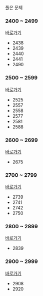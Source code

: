 
풀은 문제

### 2400 ~ 2499
[바로가기](https://github.com/wookoo/Bawekjoon-Online-Judge/tree/master/2400~2499)
- 2438
- 2439
- 2440
- 2441
- 2490

### 2500 ~ 2599
[바로가기](https://github.com/wookoo/Bawekjoon-Online-Judge/tree/master/2500~2599)
- 2525
- 2557
- 2558
- 2577
- 2581
- 2588

### 2600 ~ 2699
[바로가기](https://github.com/wookoo/Bawekjoon-Online-Judge/tree/master/2600~2699)
- 2675

### 2700 ~ 2799
[바로가기](https://github.com/wookoo/Bawekjoon-Online-Judge/tree/master/2700~2799)
- 2739
- 2741
- 2742
- 2750

### 2800 ~ 2899
[바로가기](https://github.com/wookoo/Bawekjoon-Online-Judge/tree/master/2800~2899)
- 2839

### 2900 ~ 2999
[바로가기](https://github.com/wookoo/Bawekjoon-Online-Judge/tree/master/2900~2999)
- 2908
- 2920
